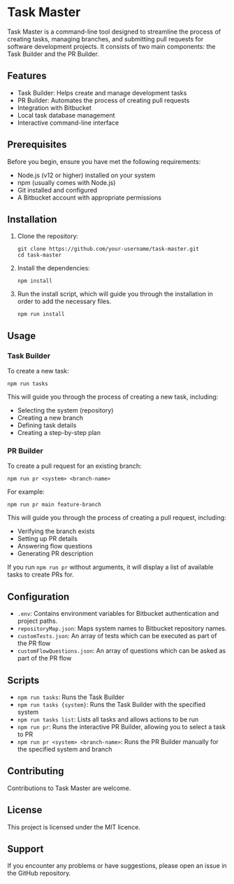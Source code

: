 # Task Master

Task Master is a command-line tool designed to streamline the process of creating tasks, managing branches, and submitting pull requests for software development projects. It consists of two main components: the Task Builder and the PR Builder.

## Features

- Task Builder: Helps create and manage development tasks
- PR Builder: Automates the process of creating pull requests
- Integration with Bitbucket
- Local task database management
- Interactive command-line interface

## Prerequisites

Before you begin, ensure you have met the following requirements:

- Node.js (v12 or higher) installed on your system
- npm (usually comes with Node.js)
- Git installed and configured
- A Bitbucket account with appropriate permissions

## Installation

1. Clone the repository:
    ```
    git clone https://github.com/your-username/task-master.git
    cd task-master
    ```
   
2. Install the dependencies:
    ```
    npm install
    ```

3. Run the install script, which will guide you through the installation in order to add the necessary files.
    ```
    npm run install
    ```

## Usage

### Task Builder

To create a new task:

```
npm run tasks
```

This will guide you through the process of creating a new task, including:
- Selecting the system (repository)
- Creating a new branch
- Defining task details
- Creating a step-by-step plan

### PR Builder

To create a pull request for an existing branch:

```
npm run pr <system> <branch-name>
```

For example:
```
npm run pr main feature-branch
```

This will guide you through the process of creating a pull request, including:
- Verifying the branch exists
- Setting up PR details
- Answering flow questions
- Generating PR description

If you run `npm run pr` without arguments, it will display a list of available tasks to create PRs for.

## Configuration

- `.env`: Contains environment variables for Bitbucket authentication and project paths.
- `repositoryMap.json`: Maps system names to Bitbucket repository names.
- `customTests.json`: An array of tests which can be executed as part of the PR flow
- `customFlowQuestions.json`: An array of questions which can be asked as part of the PR flow

## Scripts

- `npm run tasks`: Runs the Task Builder
- `npm run tasks {system}`: Runs the Task Builder with the specified system
- `npm run tasks list`: Lists all tasks and allows actions to be run
- `npm run pr`: Runs the interactive PR Builder, allowing you to select a task to PR
- `npm run pr <system> <branch-name>`: Runs the PR Builder manually for the specified system and branch

## Contributing

Contributions to Task Master are welcome.

## License

This project is licensed under the MIT licence.

## Support

If you encounter any problems or have suggestions, please open an issue in the GitHub repository.